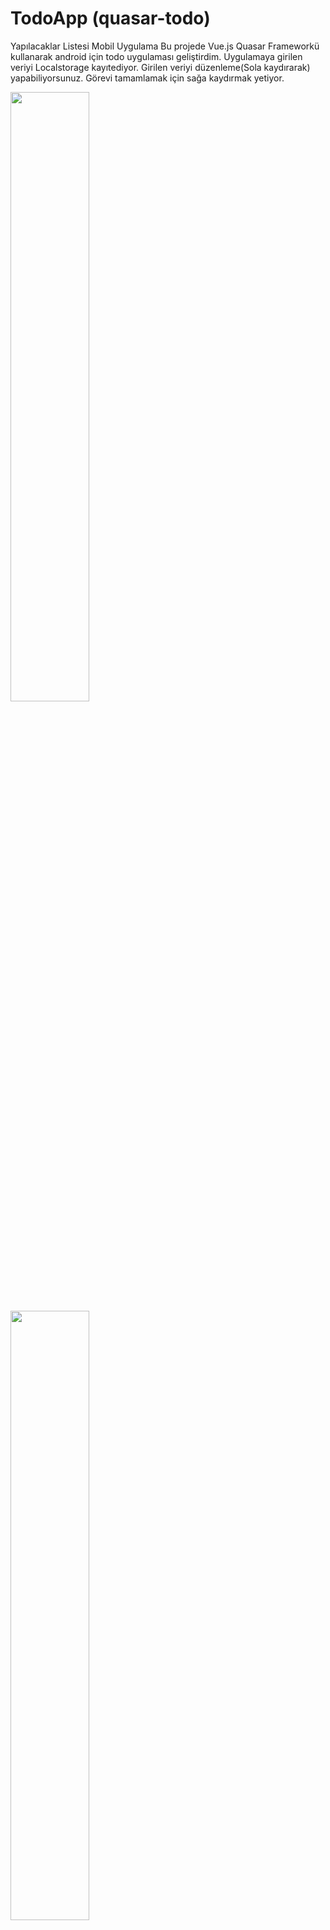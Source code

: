 # TodoApp (quasar-todo)
Yapılacaklar Listesi Mobil Uygulama 
Bu projede Vue.js Quasar Frameworkü kullanarak android için todo uygulaması geliştirdim. Uygulamaya girilen veriyi Localstorage kayıtediyor. Girilen veriyi düzenleme(Sola kaydırarak) yapabiliyorsunuz. Görevi tamamlamak için sağa kaydırmak yetiyor.

<img src="https://github.com/ulascannacaksiz/AndoidtodoAppPulibc/blob/main/ScreenShots/1.jpg" height="50%">
<img src="https://github.com/ulascannacaksiz/AndoidtodoAppPulibc/blob/main/ScreenShots/2.jpg" height="50%">
<img src="https://github.com/ulascannacaksiz/AndoidtodoAppPulibc/blob/main/ScreenShots/3.jpg" height="50%">
Todo app with a quasar

## Install the dependencies
```bash
npm install
```

### Start the app in development mode (hot-code reloading, error reporting, etc.)
```bash
quasar dev
```

### Lint the files
```bash
npm run lint
```

### Build the app for production
```bash
quasar build
```

### Customize the configuration
See [Configuring quasar.conf.js](https://v1.quasar.dev/quasar-cli/quasar-conf-js).
